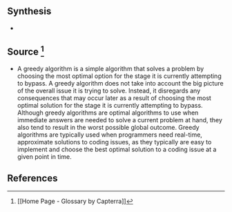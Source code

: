 ## Synthesis
- 
## Source [^1]
- A greedy algorithm is a simple algorithm that solves a problem by choosing the most optimal option for the stage it is currently attempting to bypass. A greedy algorithm does not take into account the big picture of the overall issue it is trying to solve. Instead, it disregards any consequences that may occur later as a result of choosing the most optimal solution for the stage it is currently attempting to bypass. Although greedy algorithms are optimal algorithms to use when immediate answers are needed to solve a current problem at hand, they also tend to result in the worst possible global outcome. Greedy algorithms are typically used when programmers need real-time, approximate solutions to coding issues, as they typically are easy to implement and choose the best optimal solution to a coding issue at a given point in time.
## References

[^1]: [[Home Page - Glossary by Capterra]]